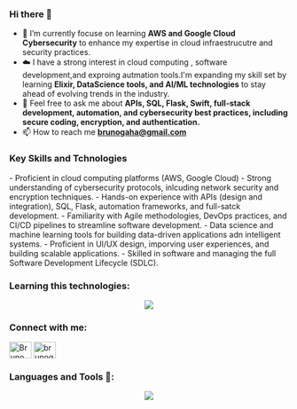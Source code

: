 ### Hi there 👋

- 🌱 I’m currently focuse on learning **AWS and Google Cloud Cybersecurity** to enhance my expertise in cloud infraestrucutre and security practices.
- ☁️ I have a strong interest in cloud computing , software development,and exproing autmation tools.I'm expanding my skill set by learning **Elixir, DataScience tools, and AI/ML technologies** to stay ahead of evolving trends in the industry.
- 💬 Feel free to ask me about **APIs, SQL, Flask, Swift, full-stack development, automation, and cybersecurity best practices, including secure coding, encryption, and authentication.**
- 📫 How to reach me **brunogaha@gmail.com**

<h3 align="left">Key Skills and Tchnologies </h3>
-   Proficient in cloud computing platforms (AWS, Google Cloud)
- Strong understanding of cybersecurity protocols, inlcuding network security  and encryption techniques.
- Hands-on experience with APIs (design and integration), SQL, Flask, automation frameworks, and full-satck development.
- Familiarity with Agile methodologies, DevOps practices, and CI/CD pipelines to streamline software development.
- Data science and machine learning tools for building data-driven applications adn intelligent systems.
- Proficient in UI/UX design, imporving user experiences, and building scalable applications.
- Skilled in software and managing the full Software Development Lifecycle (SDLC).


<h3 align="left">Learning this technologies:</h3>
<p align="center">
  <a href="https://skillicons.dev">
    <img src="https://skillicons.dev/icons?i=firebase,aws&perline=14"/>
  </a>
</p>
<h3 align="left">Connect with me:</h3>
<p align="left">
<a href="www.linkedin.com/in/bruno-galli-hambleton" target="blank"><img align="center" src="https://raw.githubusercontent.com/rahuldkjain/github-profile-readme-generator/master/src/images/icons/Social/linked-in-alt.svg" alt="Bruno Galli Hambleton" height="30" width="40" /></a>
<a href="https://instagram.com/brunogallih" target="blank"><img align="center" src="https://raw.githubusercontent.com/rahuldkjain/github-profile-readme-generator/master/src/images/icons/Social/instagram.svg" alt="brunogallih" height="30" width="40" /></a>
</p>

<h3 align="left">Languages and Tools 📎:</h3>

<p align="center">
  <a href="https://skillicons.dev">
    <img src="https://skillicons.dev/icons?i=docker,git,elixir,py,cs,cpp,swift,js,mysql,bootstrap,html,md,css,cmake,clion,pycharm,discord,firebase,github,django,flask,vscode,ai,ps,pr,figma,powershell,bash,replit,sqlite,stackoverflow,visualstudio,kali,windows,linux,apple,ubuntu&perline=14"/>
  </a>
</p>
